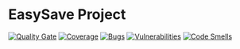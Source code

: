 # EasySave Project

[![Quality Gate](https://sonarcloud.io/api/project_badges/measure?project=MVinualez_EasySave-Project&metric=alert_status)](https://sonarcloud.io/dashboard?id=MVinualez_EasySave-Project)
[![Coverage](https://sonarcloud.io/api/project_badges/measure?project=MVinualez_EasySave-Project&metric=coverage)](https://sonarcloud.io/dashboard?id=MVinualez_EasySave-Project)
[![Bugs](https://sonarcloud.io/api/project_badges/measure?project=MVinualez_EasySave-Project&metric=bugs)](https://sonarcloud.io/dashboard?id=MVinualez_EasySave-Project)
[![Vulnerabilities](https://sonarcloud.io/api/project_badges/measure?project=MVinualez_EasySave-Project&metric=vulnerabilities)](https://sonarcloud.io/dashboard?id=MVinualez_EasySave-Project)
[![Code Smells](https://sonarcloud.io/api/project_badges/measure?project=MVinualez_EasySave-Project&metric=code_smells)](https://sonarcloud.io/dashboard?id=MVinualez_EasySave-Project)

